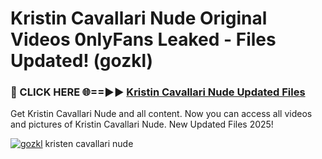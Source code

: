 # Kristin Cavallari Nude Original Videos 0nlyFans Leaked - Files Updated! (gozkl)

<h3>🔴 CLICK HERE 🌐==►► <a href="https://tinyurl.com/yc6ubb5a" rel="nofollow">Kristin Cavallari Nude Updated Files</a></h3>

Get Kristin Cavallari Nude and all content. Now you can access all videos and pictures of Kristin Cavallari Nude. New Updated Files 2025!

[![gozkl](https://i.imgur.com/7eu0CRL.gif)](https://tinyurl.com/yc6ubb5a)
kristen cavallari nude